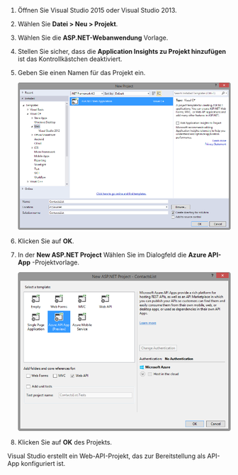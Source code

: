 1. Öffnen Sie Visual Studio 2015 oder Visual Studio 2013.

2. Wählen Sie **Datei > Neu > Projekt**.

3. Wählen Sie die **ASP.NET-Webanwendung** Vorlage.

4. Stellen Sie sicher, dass die **Application Insights zu Projekt hinzufügen** ist das Kontrollkästchen deaktiviert.

4. Geben Sie einen Namen für das Projekt ein.

    ![](./media/app-service-api-create/01-filenew-v3.png)

5. Klicken Sie auf **OK**.

6. In der **New ASP.NET Project** Wählen Sie im Dialogfeld die **Azure API-App** -Projektvorlage.

    ![](./media/app-service-api-create/02-api-app-template-v3.png)

7. Klicken Sie auf **OK** des Projekts.

Visual Studio erstellt ein Web-API-Projekt, das zur Bereitstellung als API-App konfiguriert ist.


